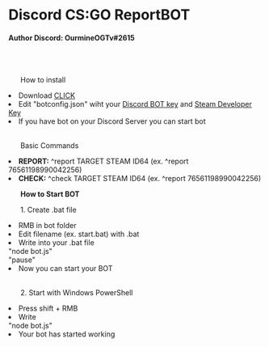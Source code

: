 <h1>Discord CS:GO ReportBOT</h1>
<h4>Author Discord: OurmineOGTv#2615</h4>
</br>
</br>
<list>
    <ul>How to install</ul>
    <li>Download <a href="https://github.com/KonradStrzelczyk/discord-csgo-reportbot/archive/master.zip">CLICK</a></li>
    <li>Edit "botconfig.json" wiht your <a href="https://discordapp.com/developers/applications/">Discord BOT key</a> and <a href="https://steamcommunity.com/dev/apikey">Steam Developer Key</a></li>
    <li>If you have bot on your Discord Server you can start bot</li>
    </br>
    <ul>Basic Commands</ul>
    <li><b>REPORT:</b> ^report TARGET STEAM ID64 (ex. ^report 76561198990042256)</li>
    <li><b>CHECK:</b> ^check TARGET STEAM ID64 (ex. ^report 76561198990042256)</li>
    <ul><b>How to Start BOT</b></ul>
    <ul>1. Create .bat file</ul>
    <li>RMB in bot folder</li>
    <li>Edit filename (ex. start.bat) with .bat</li>
    <li>Write into your .bat file </br>"node bot.js"</br>
        "pause"
    </li>
    <li>Now you can start your BOT</li>
</br>
    <ul>2. Start with Windows PowerShell </ul>
    <li>Press shift + RMB</li>
    <li>Write
    </br>"node bot.js"
    </li>
    <li>Your bot has started working</li>

</list>
